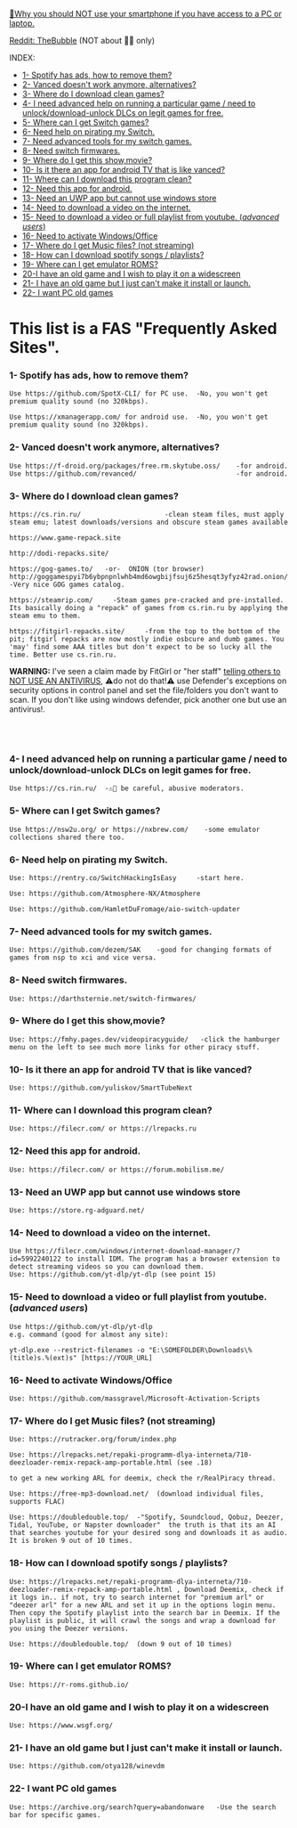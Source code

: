  [📵Why you should NOT use your smartphone if you have access to a PC or laptop.](https://youtu.be/VFns39RXPrU)

[Reddit: TheBubble](https://www.reddit.com/r/RealPiracy/comments/16nnm0t/new_name_new_icon_same_forum/) (NOT about 🏴‍☠️ only)

INDEX:
  + [1- Spotify has ads, how to remove them?](#1--spotify-has-ads-how-to-remove-them)
+ [2- Vanced doesn't work anymore, alternatives?](#2--vanced-doesnt-work-anymore-alternatives)
+ [3- Where do I download clean games?](#3--where-do-i-download-clean-games)
+ [4- I need advanced help on running a particular game / need to unlock/download-unlock DLCs on legit games for free.](#4--i-need-advanced-help-on-running-a-particular-game--need-to-unlockdownload-unlock-dlcs-on-legit-games-for-free)
+ [5- Where can I get Switch games?](#5--where-can-i-get-switch-games)
+ [6- Need help on pirating my Switch.](#6--need-help-on-pirating-my-switch)
+ [7- Need advanced tools for my switch games.](#7--need-advanced-tools-for-my-switch-games)
+ [8- Need switch firmwares.](#8--need-switch-firmwares)
+ [9- Where do I get this show,movie?](#9--where-do-i-get-this-show-movie-)
+ [10- Is it there an app for android TV that is like vanced?](#10--is-it-there-an-app-for-android-tv-that-is-like-vanced)
+ [11- Where can I download this program clean?](#11--where-can-i-download-this-program-clean)
+ [12- Need this app for android.](#12--need-this-app-for-android)
+ [13- Need an UWP app but cannot use windows store](#13--need-an-uwp-app-but-cannot-use-windows-store)
+ [14- Need to download a video on the internet.](#14--need-to-download-a-video-on-the-internet)
+ [15- Need to download a video or full playlist from youtube. (*advanced users*)](#15--need-to-download-a-video-or-full-playlist-from-youtube-advanced-users)
+ [16- Need to activate Windows/Office](#16--need-to-activate-windowsoffice)
+ [17- Where do I get Music files? (not streaming)](#17--where-do-i-get-music-files-not-streaming)
+ [18- How can I download spotify songs / playlists?](#18--how-can-i-download-spotify-songs--playlists)
+ [19- Where can I get emulator ROMS? ](#19--where-can-i-get-emulator-roms)
+ [20-I have an old game and I wish to play it on a widescreen](#20-i-have-an-old-game-and-i-wish-to-play-it-on-a-widescreen)
+ [21- I have an old game but I just can't make it install or launch.](#21--i-have-an-old-game-but-i-just-cant-make-it-install-or-launch)
+ [22- I want PC old games](#22--i-want-pc-old-games)




# This list is a FAS "Frequently Asked Sites".

### 1- Spotify has ads, how to remove them?

    Use https://github.com/SpotX-CLI/ for PC use.  -No, you won't get premium quality sound (no 320kbps).

    Use https://xmanagerapp.com/ for android use.  -No, you won't get premium quality sound (no 320kbps).

### 2- Vanced doesn't work anymore, alternatives?

    Use https://f-droid.org/packages/free.rm.skytube.oss/    -for android.
    Use https://github.com/revanced/                         -for android.

### 3- Where do I download clean games?

       
    https://cs.rin.ru/                     -clean steam files, must apply steam emu; latest downloads/versions and obscure steam games available

    https://www.game-repack.site

    http://dodi-repacks.site/

    https://gog-games.to/   -or-  ONION (tor browser) http://goggamespyi7b6ybpnpnlwhb4md6owgbijfsuj6z5hesqt3yfyz42rad.onion/     -Very nice GOG games catalog.
    
    https://steamrip.com/     -Steam games pre-cracked and pre-installed. Its basically doing a "repack" of games from cs.rin.ru by applying the steam emu to them.

    https://fitgirl-repacks.site/     -from the top to the bottom of the pit; fitgirl repacks are now mostly indie osbcure and dumb games. You 'may' find some AAA titles but don't expect to be so lucky all the time. Better use cs.rin.ru.

__WARNING:__ I've seen a claim made by FitGirl or "her staff" [telling others to NOT USE AN ANTIVIRUS](https://fitgirl-repacks.site/tiny-tinas-wonderlands/), ⚠do not do that!⚠ use Defender's exceptions on security options in control panel and set the file/folders you don't want to scan. If you don't like using windows defender, pick another one but use an antivirus!. 



<br>



<br>

### 4- I need advanced help on running a particular game / need to unlock/download-unlock DLCs on legit games for free.

    Use https://cs.rin.ru/  -⚠🧂 be careful, abusive moderators.

### 5- Where can I get Switch games?

    Use https://nsw2u.org/ or https://nxbrew.com/    -some emulator collections shared there too.

### 6- Need help on pirating my Switch.

    Use: https://rentry.co/SwitchHackingIsEasy     -start here.

    Use: https://github.com/Atmosphere-NX/Atmosphere

    Use: https://github.com/HamletDuFromage/aio-switch-updater

### 7- Need advanced tools for my switch games.

    Use: https://github.com/dezem/SAK    -good for changing formats of games from nsp to xci and vice versa.

### 8- Need switch firmwares.

    Use: https://darthsternie.net/switch-firmwares/

### 9- Where do I get this show,movie?

    Use: https://fmhy.pages.dev/videopiracyguide/   -click the hamburger menu on the left to see much more links for other piracy stuff.

### 10- Is it there an app for android TV that is like vanced?

    Use: https://github.com/yuliskov/SmartTubeNext

### 11- Where can I download this program clean?

    Use: https://filecr.com/ or https://lrepacks.ru

### 12- Need this app for android.

    Use: https://filecr.com/ or https://forum.mobilism.me/

### 13- Need an UWP app but cannot use windows store

    Use: https://store.rg-adguard.net/

### 14- Need to download a video on the internet.

    Use https://filecr.com/windows/internet-download-manager/?id=5992240122 to install IDM. The program has a browser extension to detect streaming videos so you can download them.
    Use: https://github.com/yt-dlp/yt-dlp (see point 15)

### 15- Need to download a video or full playlist from youtube. (*advanced users*)

    Use https://github.com/yt-dlp/yt-dlp
    e.g. command (good for almost any site): 
    
    yt-dlp.exe --restrict-filenames -o "E:\SOMEFOLDER\Downloads\%(title)s.%(ext)s" [https://YOUR_URL]

### 16- Need to activate Windows/Office

    Use: https://github.com/massgravel/Microsoft-Activation-Scripts
    
### 17- Where do I get Music files? (not streaming)

    Use: https://rutracker.org/forum/index.php
    
    Use: https://lrepacks.net/repaki-programm-dlya-interneta/710-deezloader-remix-repack-amp-portable.html (see .18)
    
    to get a new working ARL for deemix, check the r/RealPiracy thread.
    
    Use: https://free-mp3-download.net/  (download individual files, supports FLAC)
    
    Use: https://doubledouble.top/  -"Spotify, Soundcloud, Qobuz, Deezer, Tidal, YouTube, or Napster downloader"  the truth is that its an AI that searches youtube for your desired song and downloads it as audio. It is broken 9 out of 10 times.
    
### 18- How can I download spotify songs / playlists?

    Use: https://lrepacks.net/repaki-programm-dlya-interneta/710-deezloader-remix-repack-amp-portable.html , Download Deemix, check if it logs in.. if not, try to search internet for "premium arl" or "deezer arl" for a new ARL and set it up in the options login menu. Then copy the Spotify playlist into the search bar in Deemix. If the playlist is public, it will crawl the songs and wrap a download for you using the Deezer versions.

    Use: https://doubledouble.top/  (down 9 out of 10 times)
    
### 19- Where can I get emulator ROMS? 
    
    Use: https://r-roms.github.io/

### 20-I have an old game and I wish to play it on a widescreen

    Use: https://www.wsgf.org/
   
### 21- I have an old game but I just can't make it install or launch.

    Use: https://github.com/otya128/winevdm
    
### 22- I want PC old games

    Use: https://archive.org/search?query=abandonware   -Use the search bar for specific games.

